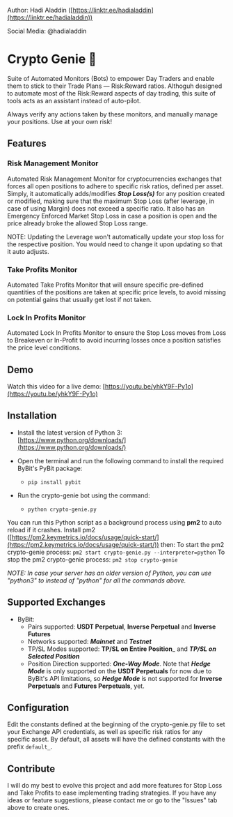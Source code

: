 Author: Hadi Aladdin ([https://linktr.ee/hadialaddin](https://linktr.ee/hadialaddin))

Social Media: @hadialaddin

# Crypto Genie 🧞

Suite of Automated Monitors (Bots) to empower Day Traders and enable them to stick to their Trade Plans — Risk:Reward ratios.
Althoguh designed to automate most of the Risk:Reward aspects of day trading, this suite of tools acts as an assistant instead of auto-pilot.

Always verify any actions taken by these monitors, and manually manage your positions. Use at your own risk!

## Features

### Risk Management Monitor
Automated Risk Management Monitor for cryptocurrencies exchanges that forces all open positions to adhere to specific risk ratios, defined per asset. Simply, it automatically adds/modifies _**Stop Loss(s)**_ for any position created or modified, making sure that the maximum Stop Loss (after leverage, in case of using Margin) does not exceed a specific ratio. It also has an Emergency Enforced Market Stop Loss in case a position is open and the price already broke the allowed Stop Loss range.

NOTE: Updating the Leverage won't automatically update your stop loss for the respective position. You would need to change it upon updating so that it auto adjusts.

### Take Profits Monitor
Automated Take Profits Monitor that will ensure specific pre-defined quantities of the positions are taken at specific price levels, to avoid missing on potential gains that usually get lost if not taken.

### Lock In Profits Monitor
Automated Lock In Profits Monitor to ensure the Stop Loss moves from Loss to Breakeven or In-Profit to avoid incurring losses once a position satisfies the price level conditions.

## Demo

Watch this video for a live demo: [https://youtu.be/yhkY9F-Py1o](https://youtu.be/yhkY9F-Py1o)

## Installation

- Install the latest version of Python 3: [https://www.python.org/downloads/](https://www.python.org/downloads/)
- Open the terminal and run the following command to install the required ByBit's PyBit package:
  * `pip install pybit`

- Run the crypto-genie bot using the command:
  * `python crypto-genie.py`

You can run this Python script as a background process using **pm2** to auto reload if it crashes. Install pm2 ([https://pm2.keymetrics.io/docs/usage/quick-start/](https://pm2.keymetrics.io/docs/usage/quick-start/)) then:
To start the pm2 crypto-genie process: `pm2 start crypto-genie.py --interpreter=python`
To stop the pm2 crypto-genie process: `pm2 stop crypto-genie`

_NOTE: In case your server has an older version of Python, you can use "python3" to instead of "python" for all the commands above._

## Supported Exchanges

- ByBit:
    - Pairs supported: **USDT Perpetual**, **Inverse Perpetual** and **Inverse Futures**
    - Networks supported: _**Mainnet**_ and _**Testnet**_
    - TP/SL Modes supported: **TP/SL on Entire Position**_ and _**TP/SL on Selected Position**_
    - Position Direction supported: _**One-Way Mode**_. Note that _**Hedge Mode**_ is only supported on the **USDT Perpetuals** for now due to ByBit's API limitations, so _**Hedge Mode**_ is not supported for **Inverse Perpetuals** and **Futures Perpetuals**, yet.

## Configuration

Edit the constants defined at the beginning of the crypto-genie.py file to set your Exchange API credentials, as well as specific risk ratios for any specific asset. By default, all assets will have the defined constants with the prefix `default_`.

## Contribute

I will do my best to evolve this project and add more features for Stop Loss and Take Profits to ease implementing trading strategies. If you have any ideas or feature suggestions, please contact me or go to the "Issues" tab above to create ones.
